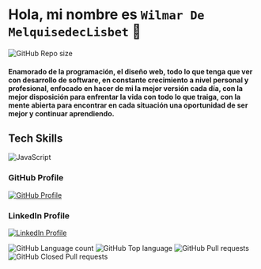 # Hola, mi nombre es `Wilmar De MelquisedecLisbet` 👋

![GitHub Repo size](https://img.shields.io/github/repo-size/WilmarDeML/WilmarDeML?style=for-the-badge&color=blueviolet)

#### Enamorado de la programación, el diseño web, todo lo que tenga que ver con desarrollo de software, en constante crecimiento a nivel personal y profesional, enfocado en hacer de mi la mejor versión cada día, con la mejor disposición para enfrentar la vida con todo lo que traiga, con la mente abierta para encontrar en cada situación una oportunidad de ser mejor y continuar aprendiendo.

## Tech Skills
![JavaScript](https://img.shields.io/badge/JavaScript-blueviolet?style=social&logo=javascript&logoColor=yellow)

### GitHub Profile 
[![GitHub Profile](https://img.shields.io/badge/GitHub-blue?style=social&logo=github)](https://github.com/WilmarDeML)
### LinkedIn Profile
[![LinkedIn Profile](https://img.shields.io/badge/LinkedIn-white?style=social&logo=linkedin)](https://www.linkedin.com/in/wilmardeml-dev/)

![GitHub Language count](https://img.shields.io/github/languages/count/WilmarDeML/WilmarDeML?style=for-the-badge&color=success)
![GitHub Top language](https://img.shields.io/github/languages/top/WilmarDeML/WilmarDeML?style=for-the-badge&color=success)
![GitHub Pull requests](https://img.shields.io/github/issues-pr-raw/WilmarDeML/WilmarDeML?style=for-the-badge&color=success)
![GitHub Closed Pull requests](https://img.shields.io/github/issues-pr-closed-raw/WilmarDeML/WilmarDeML?style=for-the-badge&color=success)



